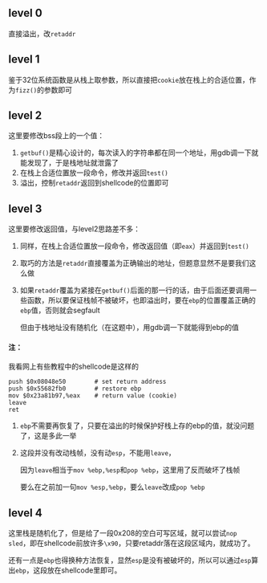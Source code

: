 ## level 0

直接溢出，改`retaddr`



## level 1

鉴于32位系统函数是从栈上取参数，所以直接把`cookie`放在栈上的合适位置，作为`fizz()`的参数即可



## level 2

这里要修改bss段上的一个值：

1. `getbuf()`是精心设计的，每次读入的字符串都在同一个地址，用gdb调一下就能发现了，于是栈地址就泄露了
2. 在栈上合适位置放一段命令，修改并返回`test()`
3. 溢出，控制`retaddr`返回到shellcode的位置即可



## level 3

这里要修改返回值，与level2思路差不多：

1. 同样，在栈上合适位置放一段命令，修改返回值（即`eax`）并返回到`test()`

2. 取巧的方法是`retaddr`直接覆盖为正确输出的地址，但题意显然不是要我们这么做

3. 如果`retaddr`覆盖为紧接在`getbuf()`后面的那一行的话，由于后面还要调用一些函数，所以要保证栈帧不被破坏，也即溢出时，要在`ebp`的位置覆盖正确的`ebp`值，否则就会segfault

   但由于栈地址没有随机化（在这题中），用gdb调一下就能得到ebp的值

#### **注：**

我看网上有些教程中的shellcode是这样的

```
push $0x08048e50        # set return address
push $0x55682fb0        # restore ebp
mov $0x23a81b97,%eax    # return value (cookie)
leave
ret
```

1. `ebp`不需要再恢复了，只要在溢出的时候保护好栈上存的ebp的值，就没问题了，这是多此一举

2. 这段并没有改动栈帧，没有动`esp`，不能用`leave`，

   因为`leave`相当于`mov %ebp,%esp`和`pop %ebp`，这里用了反而破坏了栈帧

   要么在之前加一句`mov %esp,%ebp`，要么`leave`改成`pop %ebp`



## level 4

这里栈是随机化了，但是给了一段0x208的空白可写区域，就可以尝试`nop sled`，即在shellcode前放许多`\x90`，只要retaddr落在这段区域内，就成功了。

还有一点是`ebp`也得换种方法恢复，显然`esp`是没有被破坏的，所以可以通过`esp`算出`ebp`，这段放在shellcode里即可。